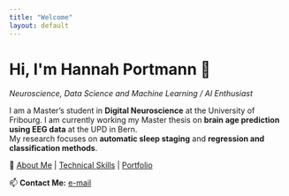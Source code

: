 ```yaml
---
title: "Welcome"
layout: default
---
```


# Hi, I'm Hannah Portmann 👋  
_Neuroscience, Data Science and Machine Learning / AI Enthusiast_

I am a Master’s student in **Digital Neuroscience** at the University of Fribourg.
I am currently working my Master thesis on **brain age prediction using EEG data** at the UPD in Bern.  
My research focuses on **automatic sleep staging** and **regression and classification methods**.  

📌 [About Me](about.md) | [Technical Skills](skills.md) | [Portfolio](portfolio.md)  

📫 **Contact Me:** [e-mail](mailto:portmannhannah@gmail.com)
